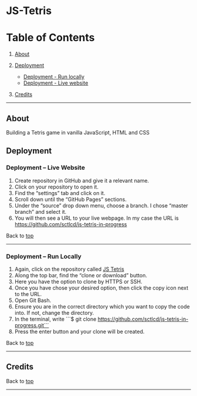 # JS-Tetris


# Table of Contents <a name="tableOfContents"></a>

1. [About](#about)

2. [Deployment](#deployment)
    - [Deployment - Run locally](#deploymentRunLocally)
    - [Deployment - Live website](#deploymentLiveWebsite)

3. [Credits](#credits) 

---

## About <a name="about"></a>

Building a Tetris game in vanilla JavaScript, HTML and CSS

## Deployment <a name="deployment"></a>

### Deployment – Live Website <a name="Deploymentlivewebsite"></a>

 1.	Create repository in GitHub and give it a relevant name.
 2.	Click on your repository to open it.
 3.	Find the “settings” tab and click on it.
 4.	Scroll down until the “GitHub Pages” sections.
 5.	Under the “source” drop down menu, choose a branch. I chose “master branch” and select it.
 6.	You will then see a URL to your live webpage. In my case the URL is https://github.com/sctlcd/js-tetris-in-progress

 Back to [top](#TableOfContents)

 ---

### Deployment – Run Locally <a name="Deploymentrunlocally"></a>

1.	Again, click on the repository called [JS Tetris](https://github.com/sctlcd/js-tetris-in-progress)
2.	Along the top bar, find the “clone or download” button.
3.	Here you have the option to clone by HTTPS or SSH.
4.	Once you have chose your desired option, then click the copy icon next to the URL.
5.	Open Git Bash.
6.	Ensure you are in the correct directory which you want to copy the code into. If not, change the directory.
7.	In the terminal, write
			´´´$ git clone https://github.com/sctlcd/js-tetris-in-progress.git´´´
8.	Press the enter button and your clone will be created.

Back to [top](#TableOfContents)

---

## Credits <a name="credits"></a>

Back to [top](#TableOfContents)

---
